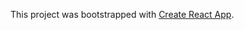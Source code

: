 This project was bootstrapped with [Create React App](https://github.com/facebookincubator/create-react-app).


  

